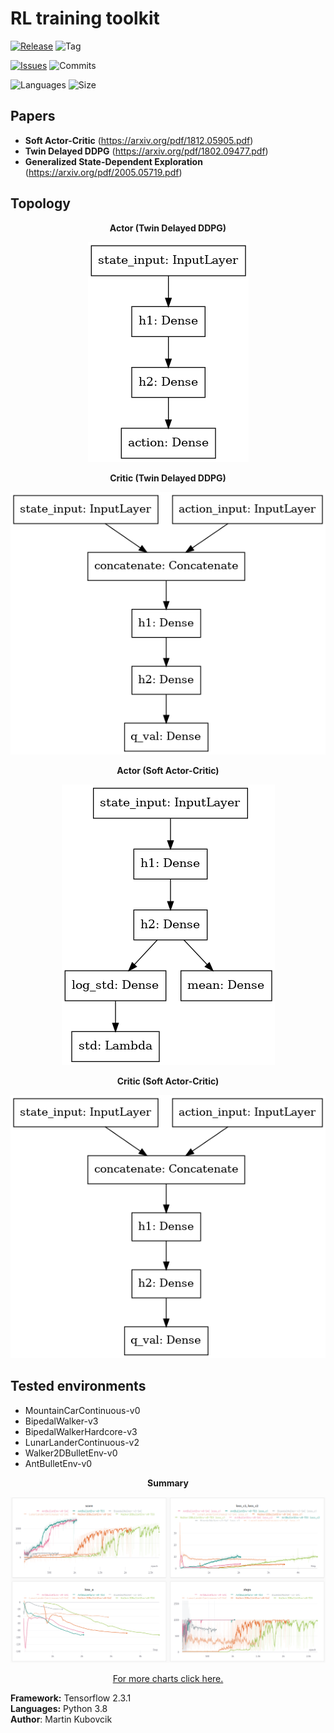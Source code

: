 # RL training toolkit

[![Release](https://img.shields.io/github/release/markub3327/rl-baselines)](https://github.com/markub3327/rl-baselines/releases)
![Tag](https://img.shields.io/github/v/tag/markub3327/rl-baselines)

[![Issues](https://img.shields.io/github/issues/markub3327/rl-baselines)](https://github.com/markub3327/rl-baselines/issues)
![Commits](https://img.shields.io/github/commit-activity/w/markub3327/rl-baselines)

![Languages](https://img.shields.io/github/languages/count/markub3327/rl-baselines)
![Size](https://img.shields.io/github/repo-size/markub3327/rl-baselines)

## Papers

  * **Soft Actor-Critic** (https://arxiv.org/pdf/1812.05905.pdf)
  * **Twin Delayed DDPG** (https://arxiv.org/pdf/1802.09477.pdf)
  * **Generalized State-Dependent Exploration** (https://arxiv.org/pdf/2005.05719.pdf)

## Topology

<p align="center"><b>Actor (Twin Delayed DDPG)</b></p>
<p align="center">
  <img src="img/model_A_TD3.png" alt="actor">
</p>

<p align="center"><b>Critic (Twin Delayed DDPG)</b></p>
<p align="center">
  <img src="img/model_C_TD3.png" alt="critic">
</p>

<p align="center"><b>Actor (Soft Actor-Critic)</b></p>
<p align="center">
  <img src="img/model_A_SAC.png" alt="actor">
</p>

<p align="center"><b>Critic (Soft Actor-Critic)</b></p>
<p align="center">
  <img src="img/model_C_SAC.png" alt="critic">
</p>

## Tested environments
  
  * MountainCarContinuous-v0
  * BipedalWalker-v3
  * BipedalWalkerHardcore-v3
  * LunarLanderContinuous-v2
  * Walker2DBulletEnv-v0
  * AntBulletEnv-v0

<p align="center"><b>Summary</b></p>
<p align="center">
  <img src="img/results.png" alt="results">
</p>
<p align="center"><a href="https://app.wandb.ai/markub/rl-baselines" target="_blank">For more charts click here.</a></p>

**Framework:** Tensorflow 2.3.1
</br>
**Languages:** Python 3.8 
</br>
**Author**: Martin Kubovcik
